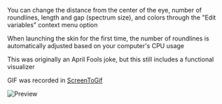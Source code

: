 You can change the distance from the center of the eye, number of roundlines, length and gap (spectrum size), and colors through the "Edit variables" context menu option

When launching the skin for the first time, the number of roundlines is automatically adjusted based on your computer's CPU usage

This was originally an April Fools joke, but this still includes a functional visualizer

GIF was recorded in [ScreenToGif](https://screentogif.codeplex.com/)

![Preview](http://orig00.deviantart.net/6862/f/2015/092/c/2/discombobulator_9000__music_visualizer__rainmeter__by_alatsombath-d8nylch.gif)
